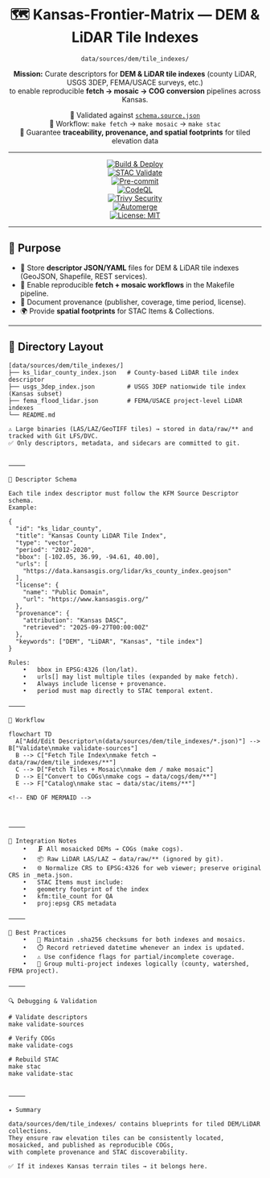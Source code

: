 <div align="center">

# 🗺️ Kansas-Frontier-Matrix — DEM & LiDAR Tile Indexes  
`data/sources/dem/tile_indexes/`

**Mission:** Curate descriptors for **DEM & LiDAR tile indexes** (county LiDAR, USGS 3DEP, FEMA/USACE surveys, etc.)  
to enable reproducible **fetch → mosaic → COG conversion** pipelines across Kansas.

📌 Validated against [`schema.source.json`](../../schema.source.json)  
📌 Workflow: `make fetch` → `make mosaic` → `make stac`  
📌 Guarantee **traceability, provenance, and spatial footprints** for tiled elevation data  

---

[![Build & Deploy](https://github.com/bartytime4life/Kansas-Frontier-Matrix/actions/workflows/site.yml/badge.svg)](../../../.github/workflows/site.yml)  
[![STAC Validate](https://github.com/bartytime4life/Kansas-Frontier-Matrix/actions/workflows/stac-validate.yml/badge.svg)](../../../.github/workflows/stac-validate.yml)  
[![Pre-commit](https://github.com/bartytime4life/Kansas-Frontier-Matrix/actions/workflows/pre-commit.yml/badge.svg)](../../../.pre-commit-config.yaml)  
[![CodeQL](https://github.com/bartytime4life/Kansas-Frontier-Matrix/actions/workflows/codeql.yml/badge.svg)](../../../.github/workflows/codeql.yml)  
[![Trivy Security](https://github.com/bartytime4life/Kansas-Frontier-Matrix/actions/workflows/trivy.yml/badge.svg)](../../../.github/workflows/trivy.yml)  
[![Automerge](https://github.com/bartytime4life/Kansas-Frontier-Matrix/actions/workflows/automerge.yml/badge.svg)](../../../.github/workflows/automerge.yml)  
[![License: MIT](https://img.shields.io/badge/License-MIT-green.svg)](../../../LICENSE)  

</div>

---

## 🎯 Purpose

- 📖 Store **descriptor JSON/YAML** files for DEM & LiDAR tile indexes (GeoJSON, Shapefile, REST services).  
- 🔄 Enable reproducible **fetch + mosaic workflows** in the Makefile pipeline.  
- 🧾 Document provenance (publisher, coverage, time period, license).  
- 🌍 Provide **spatial footprints** for STAC Items & Collections.  

---

## 📂 Directory Layout

```text
[data/sources/dem/tile_indexes/]
├── ks_lidar_county_index.json   # County-based LiDAR tile index descriptor
├── usgs_3dep_index.json         # USGS 3DEP nationwide tile index (Kansas subset)
├── fema_flood_lidar.json        # FEMA/USACE project-level LiDAR indexes
└── README.md

⚠️ Large binaries (LAS/LAZ/GeoTIFF tiles) → stored in data/raw/** and tracked with Git LFS/DVC.  
✅ Only descriptors, metadata, and sidecars are committed to git.


⸻

🧭 Descriptor Schema

Each tile index descriptor must follow the KFM Source Descriptor schema.
Example:

{
  "id": "ks_lidar_county",
  "title": "Kansas County LiDAR Tile Index",
  "type": "vector",
  "period": "2012-2020",
  "bbox": [-102.05, 36.99, -94.61, 40.00],
  "urls": [
    "https://data.kansasgis.org/lidar/ks_county_index.geojson"
  ],
  "license": {
    "name": "Public Domain",
    "url": "https://www.kansasgis.org/"
  },
  "provenance": {
    "attribution": "Kansas DASC",
    "retrieved": "2025-09-27T00:00:00Z"
  },
  "keywords": ["DEM", "LiDAR", "Kansas", "tile index"]
}

Rules:
	•	bbox in EPSG:4326 (lon/lat).
	•	urls[] may list multiple tiles (expanded by make fetch).
	•	Always include license + provenance.
	•	period must map directly to STAC temporal extent.

⸻

🔄 Workflow

flowchart TD
  A["Add/Edit Descriptor\n(data/sources/dem/tile_indexes/*.json)"] --> B["Validate\nmake validate-sources"]
  B --> C["Fetch Tile Index\nmake fetch → data/raw/dem/tile_indexes/**"]
  C --> D["Fetch Tiles + Mosaic\nmake dem / make mosaic"]
  D --> E["Convert to COGs\nmake cogs → data/cogs/dem/**"]
  E --> F["Catalog\nmake stac → data/stac/items/**"]

<!-- END OF MERMAID -->



⸻

🔗 Integration Notes
	•	🗜️ All mosaicked DEMs → COGs (make cogs).
	•	📦 Raw LiDAR LAS/LAZ → data/raw/** (ignored by git).
	•	🌐 Normalize CRS to EPSG:4326 for web viewer; preserve original CRS in _meta.json.
	•	STAC Items must include:
	•	geometry footprint of the index
	•	kfm:tile_count for QA
	•	proj:epsg CRS metadata

⸻

📝 Best Practices
	•	🧾 Maintain .sha256 checksums for both indexes and mosaics.
	•	⏱️ Record retrieved datetime whenever an index is updated.
	•	⚠️ Use confidence flags for partial/incomplete coverage.
	•	📑 Group multi-project indexes logically (county, watershed, FEMA project).

⸻

🔍 Debugging & Validation

# Validate descriptors
make validate-sources

# Verify COGs
make validate-cogs

# Rebuild STAC
make stac
make validate-stac


⸻

✦ Summary

data/sources/dem/tile_indexes/ contains blueprints for tiled DEM/LiDAR collections.
They ensure raw elevation tiles can be consistently located, mosaicked, and published as reproducible COGs,
with complete provenance and STAC discoverability.

✅ If it indexes Kansas terrain tiles → it belongs here.